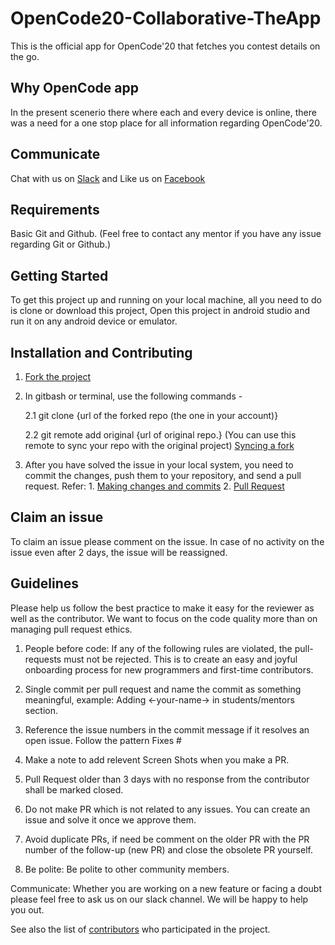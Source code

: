 # OpenCode20-Collaborative-TheApp
This is the official app for OpenCode'20 that fetches you contest details on the go.

## Why OpenCode app

In the present scenerio there where each and every device is online, there was a need for a one stop place for all information regarding OpenCode'20.

## Communicate
Chat with us on [Slack](https://opencodeiiita.slack.com/) and Like us on [Facebook](https://www.facebook.com/opencodeiiita/)

## Requirements
Basic Git and Github. (Feel free to contact any mentor if you have any issue regarding Git or Github.)

## Getting Started

To get this project up and running on your local machine, all you need to do is clone or download this project, Open this project in android studio and run it on any android device or emulator.

## Installation and Contributing

1. [Fork the project](https://help.github.com/articles/fork-a-repo/#step-2-create-a-local-clone-of-your-fork)
2. In gitbash or terminal, use the following commands - 

   2.1 git clone {url of the forked repo (the one in your account)}
   
   2.2 git remote add original {url of original repo.}
       (You can use this remote to sync your repo with the original project) [Syncing a fork](https://help.github.com/articles/syncing-a-fork/)
3. After you have solved the issue in your local system, you need to commit the changes, push them to your repository,
   and send a pull request. Refer: 1. [Making changes and commits](https://dont-be-afraid-to-commit.readthedocs.io/en/latest/git/commandlinegit.html#commit-your-changes)
   2. [Pull Request](https://help.github.com/articles/about-pull-requests/)

## Claim an issue
To claim an issue please comment on the issue. In case of no activity on the issue even after 2 days, the issue will be reassigned.

## Guidelines

Please help us follow the best practice to make it easy for the reviewer as well as the contributor. We want to focus on the code quality more than on managing pull request ethics.

1. People before code: If any of the following rules are violated, the pull-requests must not be rejected. This is to create an easy and joyful onboarding process for new programmers and first-time contributors.

2. Single commit per pull request and name the commit as something meaningful, example: Adding <-your-name-> in students/mentors section.

3. Reference the issue numbers in the commit message if it resolves an open issue. Follow the pattern Fixes #

4. Make a note to add relevent Screen Shots when you make a PR.

5. Pull Request older than 3 days with no response from the contributor shall be marked closed.

6. Do not make PR which is not related to any issues. You can create an issue and solve it once we approve them.

7. Avoid duplicate PRs, if need be comment on the older PR with the PR number of the follow-up (new PR) and close the obsolete PR yourself.

8. Be polite: Be polite to other community members.

Communicate: Whether you are working on a new feature or facing a doubt please feel free to ask us on our slack channel. We will be happy to help you out.

See also the list of [contributors](https://github.com/opencodeiiita/OpenCode20-Collaborative-TheApp/graphs/contributors) who participated in the project.
